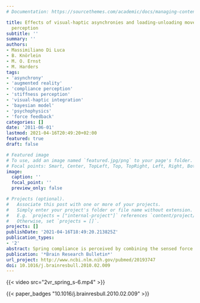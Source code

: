 ```yaml
---
# Documentation: https://sourcethemes.com/academic/docs/managing-content/

title: Effects of visual-haptic asynchronies and loading-unloading movements on compliance
  perception
subtitle: ''
summary: ''
authors:
- Massimiliano Di Luca
- B. Knörlein
- M. O. Ernst
- M. Harders
tags:
- 'asynchrony'
- 'augmented reality'
- 'compliance perception'
- 'stiffness perception'
- 'visual-haptic integration'
- 'bayesian model'
- 'psychophysics'
- 'force feedback'
categories: []
date: '2011-06-01'
lastmod: 2021-04-16T20:49:20+02:00
featured: true
draft: false

# Featured image
# To use, add an image named `featured.jpg/png` to your page's folder.
# Focal points: Smart, Center, TopLeft, Top, TopRight, Left, Right, BottomLeft, Bottom, BottomRight.
image:
  caption: ''
  focal_point: ''
  preview_only: false

# Projects (optional).
#   Associate this post with one or more of your projects.
#   Simply enter your project's folder or file name without extension.
#   E.g. `projects = ["internal-project"]` references `content/project/deep-learning/index.md`.
#   Otherwise, set `projects = []`.
projects: []
publishDate: '2021-04-16T18:49:20.213825Z'
publication_types:
- '2'
abstract: Spring compliance is perceived by combining the sensed force exerted by the spring with the displacement caused by the action (sensed through vision and proprioception). We investigated the effect of delay of visual and force information with respect to proprioception to understand how visual-haptic perception of compliance is achieved. First, we confirm an earlier result that force delay increases perceived compliance. Furthermore, we find that perceived compliance decreases with a delay in the visual information. These effects of delay on perceived compliance would not be present if the perceptual system would utilize all force-displacement information available during the interaction. Both delays generate a bias in compliance which is opposite in the loading and unloading phases of the interaction. To explain these findings, we propose that information during the loading phase of the spring displacement is weighted more than information obtained during unloading. We confirm this hypothesis by showing that sensitivity to compliance during loading movements is much higher than during unloading movements. Moreover, we show that visual and proprioceptive information about the hand position are used for compliance perception depending on the sensitivity to compliance. Finally, by analyzing participants' movements we show that these two factors (loading/unloading and reliability) account for the change in perceived compliance due to visual and force delays.
publication: '*Brain Research Bulletin*'
url_project: http://www.ncbi.nlm.nih.gov/pubmed/20193747
doi: 10.1016/j.brainresbull.2010.02.009
---
```



{{< video src="2vr_spring_s-6.mp4" >}}


{{< paper_badges "10.1016/j.brainresbull.2010.02.009" >}}
